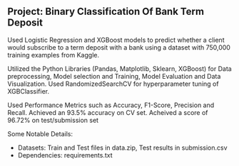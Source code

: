 ## Project: Binary Classification Of Bank Term Deposit

Used Logistic Regression and XGBoost models to predict whether a client would subscribe to a term deposit with a bank using a dataset with 750,000 training examples from Kaggle.

Utilized the Python Libraries (Pandas, Matplotlib, Sklearn, XGBoost) for Data preprocessing, Model selection and Training, Model Evaluation and Data Visualization. Used RandomizedSearchCV for hyperparameter tuning of XGBClassifier.

Used Performance Metrics such as Accuracy, F1-Score, Precision and Recall. Achieved an 93.5% accuracy on CV set.
Acheived a score of 96.72% on test/submission set

Some Notable Details:

- Datasets: Train and Test files in data.zip, Test results in submission.csv
- Dependencies: requirements.txt
